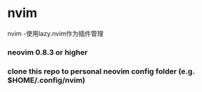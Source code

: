 # nvim
nvim -使用lazy.nvim作为插件管理
### neovim 0.8.3 or higher

### clone this repo to personal neovim config folder (e.g. $HOME/.config/nvim)
